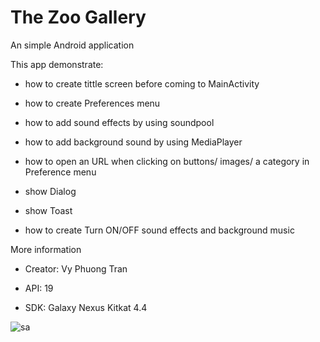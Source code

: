 # The Zoo Gallery
An simple Android application

This app demonstrate:

- how to create tittle screen before coming to MainActivity

- how to create Preferences menu

- how to add sound effects by using soundpool

- how to add background sound by using MediaPlayer

- how to open an URL when clicking on buttons/ images/ a category in Preference menu 

- show Dialog

- show Toast

- how to create Turn ON/OFF sound effects and background music

More information

- Creator: Vy Phuong Tran

- API: 19

- SDK: Galaxy Nexus Kitkat 4.4

![sa](https://user-images.githubusercontent.com/49819696/57172852-63c35a80-6deb-11e9-9fa0-137d7565c335.png)


